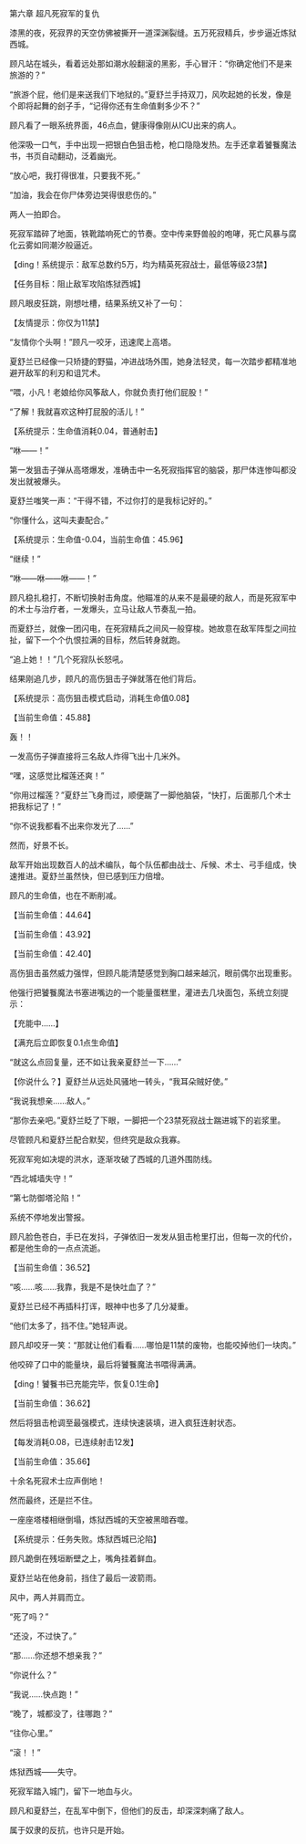 第六章 超凡死寂军的复仇

漆黑的夜，死寂界的天空仿佛被撕开一道深渊裂缝。五万死寂精兵，步步逼近炼狱西城。

顾凡站在城头，看着远处那如潮水般翻滚的黑影，手心冒汗：“你确定他们不是来旅游的？”

“旅游个屁，他们是来送我们下地狱的。”夏舒兰手持双刀，风吹起她的长发，像是个即将起舞的刽子手，“记得你还有生命值剩多少不？”

顾凡看了一眼系统界面，46点血，健康得像刚从ICU出来的病人。

他深吸一口气，手中出现一把银白色狙击枪，枪口隐隐发热。左手还拿着饕餮魔法书，书页自动翻动，泛着幽光。

“放心吧，我打得很准，只要我不死。”

“加油，我会在你尸体旁边哭得很悲伤的。”

两人一拍即合。

死寂军踏碎了地面，铁靴踏响死亡的节奏。空中传来野兽般的咆哮，死亡风暴与腐化云雾如同潮汐般逼近。

【ding！系统提示：敌军总数约5万，均为精英死寂战士，最低等级23禁】

【任务目标：阻止敌军攻陷炼狱西城】

顾凡眼皮狂跳，刚想吐槽，结果系统又补了一句：

【友情提示：你仅为11禁】

“友情你个头啊！”顾凡一咬牙，迅速爬上高塔。

夏舒兰已经像一只矫捷的野猫，冲进战场外围，她身法轻灵，每一次踏步都精准地避开敌军的利刃和诅咒术。

“喂，小凡！老娘给你风筝敌人，你就负责打他们屁股！”

“了解！我就喜欢这种打屁股的活儿！”

【系统提示：生命值消耗0.04，普通射击】

“咻——！”

第一发狙击子弹从高塔爆发，准确击中一名死寂指挥官的脑袋，那尸体连惨叫都没发出就被爆头。

夏舒兰嗤笑一声：“干得不错，不过你打的是我标记好的。”

“你懂什么，这叫夫妻配合。”

【系统提示：生命值-0.04，当前生命值：45.96】

“继续！”

“咻——咻——咻——！”

顾凡稳扎稳打，不断切换射击角度。他瞄准的从来不是最硬的敌人，而是死寂军中的术士与治疗者，一发爆头，立马让敌人节奏乱一拍。

而夏舒兰，就像一团闪电，在死寂精兵之间风一般穿梭。她故意在敌军阵型之间拉扯，留下一个个仇恨拉满的目标，然后转身就跑。

“追上她！！”几个死寂队长怒吼。

结果刚追几步，顾凡的高伤狙击子弹就落在他们背后。

【系统提示：高伤狙击模式启动，消耗生命值0.08】

【当前生命值：45.88】

轰！！

一发高伤子弹直接将三名敌人炸得飞出十几米外。

“嘿，这感觉比榴莲还爽！”

“你用过榴莲？”夏舒兰飞身而过，顺便踹了一脚他脑袋，“快打，后面那几个术士把我标记了！”

“你不说我都看不出来你发光了……”

然而，好景不长。

敌军开始出现数百人的战术编队，每个队伍都由战士、斥候、术士、弓手组成，快速推进。夏舒兰虽然快，但已感到压力倍增。

顾凡的生命值，也在不断削减。

【当前生命值：44.64】

【当前生命值：43.92】

【当前生命值：42.40】

高伤狙击虽然威力强悍，但顾凡能清楚感觉到胸口越来越沉，眼前偶尔出现重影。

他强行把饕餮魔法书塞进嘴边的一个能量蛋糕里，灌进去几块面包，系统立刻提示：

【充能中……】

【满充后立即恢复0.1点生命值】

“就这么点回复量，还不如让我亲夏舒兰一下……”

【你说什么？】夏舒兰从远处风骚地一转头，“我耳朵贼好使。”

“我说我想亲……敌人。”

“那你去亲吧。”夏舒兰眨了下眼，一脚把一个23禁死寂战士踹进城下的岩浆里。

尽管顾凡和夏舒兰配合默契，但终究是敌众我寡。

死寂军宛如决堤的洪水，逐渐攻破了西城的几道外围防线。

“西北城墙失守！”

“第七防御塔沦陷！”

系统不停地发出警报。

顾凡脸色苍白，手已在发抖，子弹依旧一发发从狙击枪里打出，但每一次的代价，都是他生命的一点点流逝。

【当前生命值：36.52】

“咳……咳……我靠，我是不是快吐血了？”

夏舒兰已经不再插科打诨，眼神中也多了几分凝重。

“他们太多了，挡不住。”她轻声说。

顾凡却咬牙一笑：“那就让他们看看……哪怕是11禁的废物，也能咬掉他们一块肉。”

他咬碎了口中的能量块，最后将饕餮魔法书喂得满满。

【ding！饕餮书已充能完毕，恢复0.1生命】

【当前生命值：36.62】

然后将狙击枪调至最强模式，连续快速装填，进入疯狂连射状态。

【每发消耗0.08，已连续射击12发】

【当前生命值：35.66】

十余名死寂术士应声倒地！

然而最终，还是拦不住。

一座座塔楼相继倒塌，炼狱西城的天空被黑暗吞噬。

【系统提示：任务失败。炼狱西城已沦陷】

顾凡跪倒在残垣断壁之上，嘴角挂着鲜血。

夏舒兰站在他身前，挡住了最后一波箭雨。

风中，两人并肩而立。

“死了吗？”

“还没，不过快了。”

“那……你还想不想亲我？”

“你说什么？”

“我说……快点跑！”

“晚了，城都没了，往哪跑？”

“往你心里。”

“滚！！”

炼狱西城——失守。

死寂军踏入城门，留下一地血与火。

顾凡和夏舒兰，在乱军中倒下，但他们的反击，却深深刺痛了敌人。

属于奴隶的反抗，也许只是开始。

